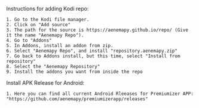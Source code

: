 Instructions for adding Kodi repo:

    1. Go to the Kodi file manager.
    2. Click on "Add source"
    3. The path for the source is https://aenemapy.github.io/repo/ (Give it the name "Aenemapy Repo").
    4. Go to "Addons"
    5. In Addons, install an addon from zip. 
    6. Select "Aenemapy Repo", and install "repository.aenemapy.zip"
    7. Go back to Addons install, but this time, select "Install from repository"
    8. Select the "Aenemapy Repository"
    9. Install the addons you want from inside the repo

Install APK Release for Android:

    1. Here you can find all current Android Rleeases for Premiumizer APP: "https://github.com/aenemapy/premiumizerapp/releases"
